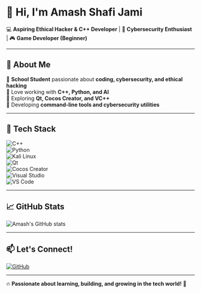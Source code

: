 # 👋 Hi, I'm **Amash Shafi Jami**  
💻 **Aspiring Ethical Hacker & C++ Developer** | 🚀 **Cybersecurity Enthusiast** | 🎮 **Game Developer (Beginner)**  

---

## 🌟 About Me  
🔹 **School Student** passionate about **coding, cybersecurity, and ethical hacking**  
🔹 Love working with **C++, Python, and AI**  
🔹 Exploring **Qt, Cocos Creator, and VC++**  
🔹 Developing **command-line tools and cybersecurity utilities**  

---

## 🔧 Tech Stack  
![C++](https://img.shields.io/badge/-C++-00599C?style=for-the-badge&logo=c%2B%2B&logoColor=white)  
![Python](https://img.shields.io/badge/-Python-3776AB?style=for-the-badge&logo=python&logoColor=white)  
![Kali Linux](https://img.shields.io/badge/-Kali_Linux-557C94?style=for-the-badge&logo=kalilinux&logoColor=white)  
![Qt](https://img.shields.io/badge/-Qt-41CD52?style=for-the-badge&logo=qt&logoColor=white)  
![Cocos Creator](https://img.shields.io/badge/-Cocos_Creator-0299B0?style=for-the-badge&logo=cocos&logoColor=white)  
![Visual Studio](https://img.shields.io/badge/-Visual_Studio-5C2D91?style=for-the-badge&logo=visualstudio&logoColor=white)  
![VS Code](https://img.shields.io/badge/-VS_Code-007ACC?style=for-the-badge&logo=visualstudiocode&logoColor=white)  

---

## 📈 GitHub Stats  
![Amash's GitHub stats](https://github-readme-stats.vercel.app/api?username=AmashOnBlitz&show_icons=true&theme=tokyonight)  

---

## 📫 Let's Connect!  
[![GitHub](https://img.shields.io/badge/GitHub-AmashOnBlitz-181717?style=for-the-badge&logo=github)](https://github.com/AmashOnBlitz)

---

🔥 **Passionate about learning, building, and growing in the tech world!** 🚀
